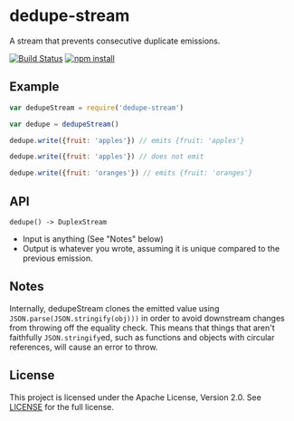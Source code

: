 # dedupe-stream

A stream that prevents consecutive duplicate emissions.

[![Build Status](http://img.shields.io/travis/urbanairship/dedupe-stream/master.svg?style=flat)](https://travis-ci.org/urbanairship/dedupe-stream)
[![npm install](http://img.shields.io/npm/dm/dedupe-stream.svg?style=flat)](https://www.npmjs.org/package/dedupe-stream)

## Example

```javascript
var dedupeStream = require('dedupe-stream')

var dedupe = dedupeStream()

dedupe.write({fruit: 'apples'}) // emits {fruit: 'apples'}

dedupe.write({fruit: 'apples'}) // does not emit

dedupe.write({fruit: 'oranges'}) // emits {fruit: 'oranges'}
```

## API

`dedupe() -> DuplexStream`

* Input is anything (See "Notes" below)
* Output is whatever you wrote, assuming it is unique compared to the previous
  emission.

## Notes

Internally, dedupeStream clones the emitted value using
`JSON.parse(JSON.stringify(obj)))` in order to avoid downstream changes from
throwing off the equality check. This means that things that aren't faithfully
`JSON.stringify`ed, such as functions and objects with circular references,
will cause an error to throw.

## License

This project is licensed under the Apache License, Version 2.0. See
[LICENSE][license] for the full license.

[license]: ./LICENSE
